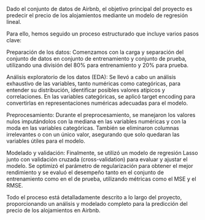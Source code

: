 Dado el conjunto de datos de Airbnb, el objetivo principal del proyecto es predecir el precio de los alojamientos mediante un modelo de regresión lineal. 

Para ello, hemos seguido un proceso estructurado que incluye varios pasos clave:

Preparación de los datos: 
  Comenzamos con la carga y separación del conjunto de datos en conjunto de entrenamiento y conjunto de prueba, utilizando una división del 80% para entrenamiento y 20% para prueba.

Análisis exploratorio de los datos (EDA): 
  Se llevó a cabo un análisis exhaustivo de las variables, tanto numéricas como categóricas, para entender su distribución, identificar posibles valores atípicos y correlaciones. En las variables categóricas, se aplicó target encoding para convertirlas en representaciones numéricas adecuadas para el modelo.

Preprocesamiento: 
  Durante el preprocesamiento, se manejaron los valores nulos imputándolos con la mediana en las variables numéricas y con la moda en las variables categóricas. 
  También se eliminaron columnas irrelevantes o con un único valor, asegurando que solo quedaran las variables útiles para el modelo.

Modelado y validación: 
  Finalmente, se utilizó un modelo de regresión Lasso junto con validación cruzada (cross-validation) para evaluar y ajustar el modelo. 
  Se optimizó el parámetro de regularización para obtener el mejor rendimiento y se evaluó el desempeño tanto en el conjunto de entrenamiento como en el de prueba, utilizando métricas como el MSE y el RMSE.

Todo el proceso está detalladamente descrito a lo largo del proyecto, proporcionando un análisis y modelado completo para la predicción del precio de los alojamientos en Airbnb.

